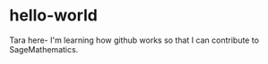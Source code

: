# hello-world
Tara here- I'm learning how github works so that I can contribute to SageMathematics.
